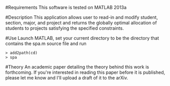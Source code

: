 #Requirements
This software is tested on MATLAB 2013a

#Description
This application allows user to read-in and modify student, section, major, and  project and returns the globally optimal allocation of students to projects satisfying the specified constraints. 

#Use
Launch MATLAB, set your current directory to be the directory that contains the spa.m source file and run

    > add2path(cd)
    > spa

#Theory
An academic paper detailing the theory behind this work is forthcoming. If you're interested in reading this paper before it is published, please let me know and I'll upload a draft of it to the arXiv.